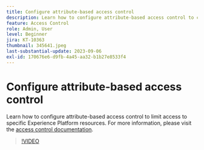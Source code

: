 ```yaml
---
title: Configure attribute-based access control
description: Learn how to configure attribute-based access control to control access to specific Experience Platform resources.
feature: Access Control
role: Admin, User
level: Beginner
jira: KT-10363
thumbnail: 345641.jpeg
last-substantial-update: 2023-09-06
exl-id: 170676e6-d9fb-4a45-aa32-b1b27e8533f4
---
```

# Configure attribute-based access control

Learn how to configure attribute-based access control to limit access to specific Experience Platform resources. For more information, please visit the [access control documentation](https://experienceleague.adobe.com/docs/experience-platform/access-control/abac/overview.html).

>[!VIDEO](https://video.tv.adobe.com/v/345641?learn=on)

